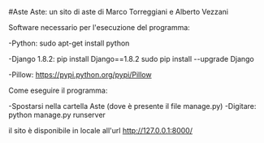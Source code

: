 #Aste
Aste: un sito di aste di Marco Torreggiani e Alberto Vezzani

Software necessario per l'esecuzione del programma:


  -Python:
    sudo apt-get install python

  -Django 1.8.2:
    pip install Django==1.8.2
    sudo pip install --upgrade Django
 
  -Pillow:
  https://pypi.python.org/pypi/Pillow


Come eseguire il programma:


  -Spostarsi nella cartella Aste (dove è presente il file manage.py)
  -Digitare: python manage.py runserver


il sito è disponibile in locale all'url http://127.0.0.1:8000/
